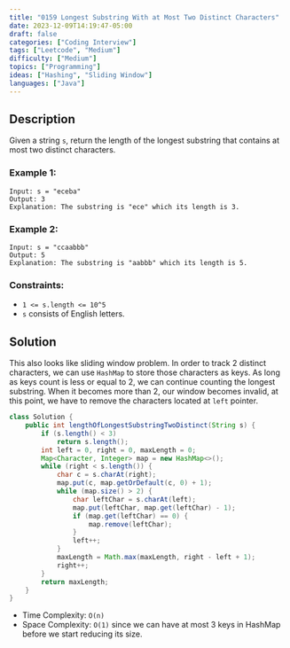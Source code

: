 ```yaml
---
title: "0159 Longest Substring With at Most Two Distinct Characters"
date: 2023-12-09T14:19:47-05:00
draft: false
categories: ["Coding Interview"]
tags: ["Leetcode", "Medium"]
difficulty: ["Medium"]
topics: ["Programming"]
ideas: ["Hashing", "Sliding Window"]
languages: ["Java"]
---
```


## Description

Given a string `s`, return the length of the longest 
substring that contains at most two distinct characters.


### Example 1:

```
Input: s = "eceba"
Output: 3
Explanation: The substring is "ece" which its length is 3.
```

### Example 2:

```
Input: s = "ccaabbb"
Output: 5
Explanation: The substring is "aabbb" which its length is 5.
```

### Constraints:

- `1 <= s.length <= 10^5`
- `s` consists of English letters.

## Solution

This also looks like sliding window problem. In order to track 2 distinct characters, we can use `HashMap` to store those characters as keys. As long as keys count is less or equal to 2, we can continue counting the longest substring. When it becomes more than 2, our window becomes invalid, at this point, we have to remove the characters located at `left` pointer.

```java
class Solution {
    public int lengthOfLongestSubstringTwoDistinct(String s) {
        if (s.length() < 3)
            return s.length();
        int left = 0, right = 0, maxLength = 0;
        Map<Character, Integer> map = new HashMap<>();
        while (right < s.length()) {
            char c = s.charAt(right);
            map.put(c, map.getOrDefault(c, 0) + 1);
            while (map.size() > 2) {
                char leftChar = s.charAt(left);
                map.put(leftChar, map.get(leftChar) - 1);
                if (map.get(leftChar) == 0) {
                    map.remove(leftChar);
                }
                left++;
            }
            maxLength = Math.max(maxLength, right - left + 1);
            right++;
        }
        return maxLength;
    }
}
```

- Time Complexity: `O(n)`
- Space Complexity: `O(1)` since we can have at most 3 keys in HashMap before we start reducing its size.